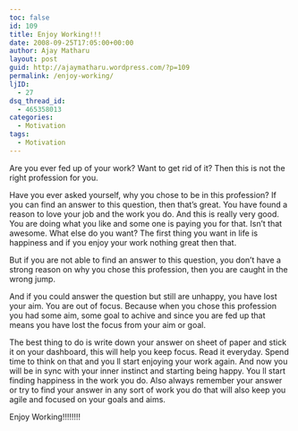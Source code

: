 ```yaml
---
toc: false
id: 109
title: Enjoy Working!!!
date: 2008-09-25T17:05:00+00:00
author: Ajay Matharu
layout: post
guid: http://ajaymatharu.wordpress.com/?p=109
permalink: /enjoy-working/
ljID:
  - 27
dsq_thread_id:
  - 465358013
categories:
  - Motivation
tags:
  - Motivation
---
```

Are you ever fed up of your work? Want to get rid of it? Then this is not the right profession for you.

Have you ever asked yourself, why you chose to be in this profession? If you can find an answer to this question, then that&#8217;s great. You have found a reason to love your job and the work you do. And this is really very good. You are doing what you like and some one is paying you for that. Isn&#8217;t that awesome. What else do you want? The first thing you want in life is happiness and if you enjoy your work nothing great then that.

But if you are not able to find an answer to this question, you don&#8217;t have a strong reason on why you chose this profession, then you are caught in the wrong jump.

And if you could answer the question but still are unhappy, you have lost your aim. You are out of focus. Because when you chose this profession you had some aim, some goal to achive and since you are fed up that means you have lost the focus from your aim or goal.

The best thing to do is write down your answer on sheet of paper and stick it on your dashboard, this will help you keep focus. Read it everyday. Spend time to think on that and you ll start enjoying your work again. And now you will be in sync with your inner instinct and starting being happy. You ll start finding happiness in the work you do. Also always remember your answer or try to find your answer in any sort of work you do that will also keep you agile and focused on your goals and aims.

Enjoy Working!!!!!!!!
